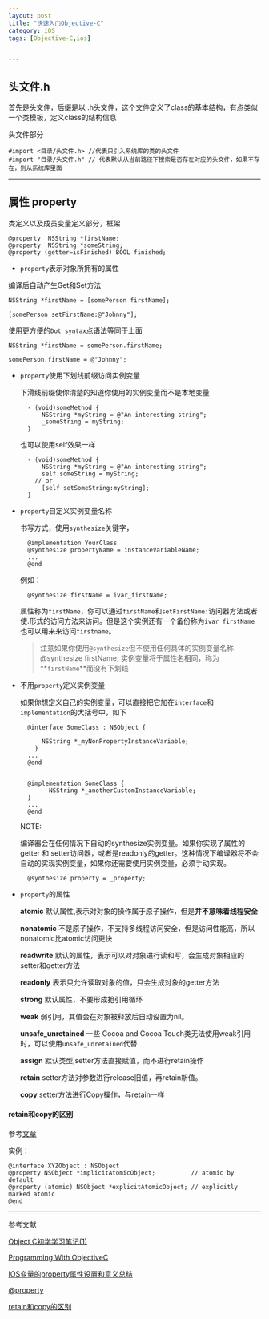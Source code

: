 ```yaml
---
layout: post
title: "快速入门Objective-C"
category: iOS
tags: [Objective-C,ios]


---
```


## 头文件.h

首先是头文件，后缀是以 .h头文件，这个文件定义了class的基本结构，有点类似一个类模板，定义class的结构信息

头文件部分

	#import <目录/头文件.h> //代表只引入系统库的类的头文件
	#import "目录/头文件.h" // 代表默认从当前路径下搜索是否存在对应的头文件，如果不存在，则从系统库里面

---	

## 属性 property
	
类定义以及成员变量定义部分，框架

		@property  NSString *firstName;	@property  NSString *someString;
	@property (getter=isFinished) BOOL finished;


+ `property`表示对象所拥有的属性

编译后自动产生Get和Set方法

	NSString *firstName = [somePerson firstName];
		[somePerson setFirstName:@"Johnny"];
	
使用更方便的`Dot syntax`点语法等同于上面

	NSString *firstName = somePerson.firstName;
		somePerson.firstName = @"Johnny";
+ `property`使用下划线前缀访问实例变量
	下滑线前缀使你清楚的知道你使用的实例变量而不是本地变量		- (void)someMethod {		    NSString *myString = @"An interesting string";		    _someString = myString;		}

	也可以使用self效果一样

		- (void)someMethod {		    NSString *myString = @"An interesting string";		    self.someString = myString;		  // or		    [self setSomeString:myString];		}
+ `property`自定义实例变量名称
	书写方式，使用`synthesize`关键字，
	
		@implementation YourClass		@synthesize propertyName = instanceVariableName;		...		@end
		例如：
			@synthesize firstName = ivar_firstName;
		属性称为`firstName`，你可以通过`firstName`和`setFirstName:`访问器方法或者使.形式的访问方法来访问。但是这个实例还有一个备份称为`ivar_firstName`也可以用来来访问`firstname`。
		> 注意如果你使用`@synthesize`但不使用任何具体的实例变量名称
	>	@synthesize firstName;	> 实例变量将于属性名相同，称为**`firstName`**而没有下划线
+ 不用`property`定义实例变量
	如果你想定义自己的实例变量，可以直接把它加在`interface`和`implementation`的大括号中，如下
			@interface SomeClass : NSObject {
				NSString *_myNonPropertyInstanceVariable;		  }		... 		@end
					@implementation SomeClass {		      NSString *_anotherCustomInstanceVariable;		}		... 		@end
		NOTE:
		编译器会在任何情况下自动的synthesize实例变量。如果你实现了属性的 getter 和 setter访问器，或者是readonly的getter。这种情况下编译器将不会自动的实现实例变量，如果你还需要使用实例变量，必须手动实现。				@synthesize property = _property;
			
+ `property`的属性
	**atomic**	默认属性,表示对对象的操作属于原子操作，但是**并不意味着线程安全**
	
	**nonatomic** 不是原子操作，不支持多线程访问安全，但是访问性能高，所以nonatomic比atomic访问更快
	
	
	**readwrite** 默认的属性，表示可以对对象进行读和写，会生成对象相应的setter和getter方法
		**readonly** 表示只允许读取对象的值，只会生成对象的getter方法
		**strong** 默认属性，不要形成抢引用循环
		**weak** 弱引用，其值会在对象被释放后自动设置为nil。
	
	**unsafe_unretained** 一些 Cocoa and Cocoa Touch类无法使用weak引用时，可以使用`unsafe_unretained`代替
	
			**assign** 默认类型,setter方法直接赋值，而不进行retain操作
		**retain** setter方法对参数进行release旧值，再retain新值。
		**copy** setter方法进行Copy操作，与retain一样
#### retain和copy的区别
参考[文章][retain和copy的区别]
实例：
	@interface XYZObject : NSObject	@property NSObject *implicitAtomicObject;          // atomic by default	@property (atomic) NSObject *explicitAtomicObject; // explicitly marked atomic	@end
	
---
参考文献

[Object C初学学习笔记(1)](http://www.cnblogs.com/aigongsi/archive/2012/04/07/2436070.html)

[Programming With ObjectiveC](https://developer.apple.com/library/ios/documentation/Cocoa/Conceptual/ProgrammingWithObjectiveC/ProgrammingWithObjectiveC.pdf)

[IOS变量的property属性设置和意义总结](http://blog.csdn.net/pingchangtan367/article/details/14000315)

[@property](http://baike.baidu.com/view/5028218.htm)

[retain和copy的区别][retain和copy的区别]

[retain和copy的区别]:http://c.gzl.name/archives/339 "retain和copy的区别"
